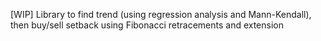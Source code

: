 ﻿[WIP] Library to find trend (using regression analysis and Mann-Kendall), then buy/sell setback using Fibonacci retracements and extension